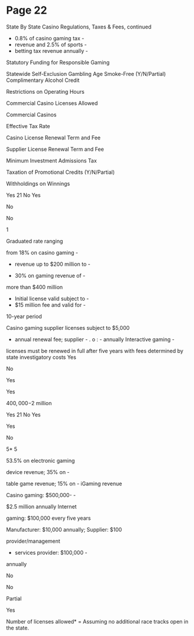 # Page 22

State By State Casino Regulations, Taxes & Fees, continued

- 0.8% of casino gaming tax -
- revenue and 2.5% of sports -
- betting tax revenue annually -

Statutory Funding for
Responsible Gaming

Statewide Self-Exclusion
Gambling Age
Smoke-Free (Y/N/Partial)
Complimentary Alcohol
Credit

Restrictions on Operating
Hours

Commercial Casino
Licenses Allowed

Commercial Casinos

Effective Tax Rate

Casino License Renewal
Term and Fee

Supplier License Renewal
Term and Fee

Minimum Investment
Admissions Tax

Taxation of Promotional
Credits (Y/N/Partial)

Withholdings on Winnings

Yes
21
No
Yes

No

No

1

Graduated rate ranging

from 18% on casino gaming -
* revenue up to $200 million to -
- 30% on gaming revenue of -

more than $400 million

- Initial license valid subject to -
- $15 million fee and valid for -

10-year period

Casino gaming supplier
licenses subject to $5,000

- annual renewal fee; supplier - . o
: - annually Interactive gaming -

licenses must be renewed
in full after five years with
fees determined by state
investigatory costs
Yes

No

Yes

Yes

$400,000-$2 million

Yes
21
No
Yes

Yes

No

5*
5

53.5% on electronic gaming

device revenue; 35% on -

table game revenue; 15% on -
iGaming revenue

Casino gaming: $500,000- -

$2.5 million annually Internet

gaming: $100,000 every
five years

Manufacturer: $10,000
annually; Supplier: $100

provider/management

- services provider: $100,000 -

annually

No

No

Partial

Yes

Number of licenses allowed* = Assuming no additional race tracks open in the state.

